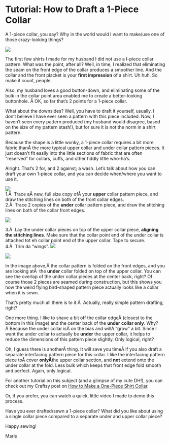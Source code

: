 # Tutorial: How to Draft a 1-Piece Collar
A 1-piece collar, you say? Why in the world would I want to make/use one of those crazy-looking things?

 [![](https://www.sewmaris.com/wp-content/uploads/2014/09/1-Piece-Collar-Tutorial-Pinterest.jpg)](https://www.sewmaris.com/wp-content/uploads/2014/09/1-Piece-Collar-Tutorial-Pinterest.jpg) 

The first few shirts I made for my husband I did not use a I-piece collar pattern. What was the point, after all? Well, in time, I realized that eliminating the seam on the front edge of the collar produces a smoother line. And the collar and the front placket is your **first impression** of a shirt. Uh huh. So make it count, people.

Also, my husband loves a good button-down, and eliminating some of the bulk in the collar point area enabled me to create a better-looking buttonhole. Â OK, so far that’s 2 points for a 1-piece collar.

What about the downsides? Well, you have to draft it yourself, usually. I don’t believe I have ever seen a pattern with this piece included. Now, I haven’t seen every pattern produced (my husband would disagree, based on the size of my pattern stash!), but for sure it is not the norm in a shirt pattern.

Because the shape is a little wonky, a 1-piece collar requires a bit more fabric thanÂ the more typical upper collar and under collar pattern pieces. It just doesn’t fit easily into the little sections of fabric that are often “reserved” for collars, cuffs, and other fiddly little who-ha’s.

Alright. That’s 2 for, and 2 against; a wash. Let’s talk about how you can draft your own 1-piece collar, and you can decide when/where you want to use it.

 [![](https://www.sewmaris.com/wp-content/uploads/2014/09/OnePieceCollar-1-4.jpg)](https://www.sewmaris.com/wp-content/uploads/2014/09/OnePieceCollar-1-4.jpg)   
1.Â  Trace aÂ new, full size copy ofÂ your **upper** collar pattern piece, and draw the stitching lines on both of the front collar edges.  
2.Â  Trace 2 copies of the **under** collar pattern piece, and draw the stitching lines on both of the collar front edges.

 [![](https://www.sewmaris.com/wp-content/uploads/2014/09/OnePieceCollar-1-6.jpg)](https://www.sewmaris.com/wp-content/uploads/2014/09/OnePieceCollar-1-6.jpg) 

3.Â  Lay the under collar pieces on top of the upper collar piece, **aligning the stitching lines**. Make sure that the collar point end of the under collar is attached tot eh collar point end of the upper collar. Tape to secure.  
4.Â  Trim da “wings”. ![](https://s.w.org/images/core/emoji/14.0.0/svg/1f642.svg)

 [![](https://www.sewmaris.com/wp-content/uploads/2014/09/OnePieceCollar-1-8.jpg)](https://www.sewmaris.com/wp-content/uploads/2014/09/OnePieceCollar-1-8.jpg) 

In the image above,Â the collar pattern is folded on the front edges, and you are looking atÂ  the **under** collar folded on top of the upper collar. You can see the overlap of the under collar pieces at the center back, right? Of course those 2 pieces are seamed during construction, but this shows you how the weird flying bird-shaped pattern piece actually looks like a collar when it is sewn.

That’s pretty much all there is to it.Â  Actually, really simple pattern drafting, right?

One more thing. I like to shave a bit off the collar edgeÂ (closest to the bottom in this image) and the center back of the **under** **collar only**. Why?Â Because the under collar isÂ on the bias and willÂ “grow” a bit. Since I want the under collar to actually be **under** the upper collar, it helps to reduce the dimensions of this pattern piece slightly. Only logical, right?

Oh, I guess there is anotherÂ thing. It will save you timeÂ if you also draft a separate interfacing pattern piece for this collar. I like the interfacing pattern piece toÂ cover **onlyÂ**the upper collar section, and **not** extend onto the under collar at the fold. Less bulk which keeps that front edge fold smooth and perfect. Again, only logical.

For another tutorial on this subject (and a glimpse of my cute DH!), you can check out my Craftsy post on [How to Make a One-Piece Shirt Collar](http://www.craftsy.com/blog/2013/11/how-to-make-a-shirt-collar/).

Or, if you prefer, you can watch a quick, little video I made to demo this process.

Have you ever drafted/sewn a 1-piece collar? What did you like about using a single collar piece compared to a separate under and upper collar piece?

Happy sewing!

Maris